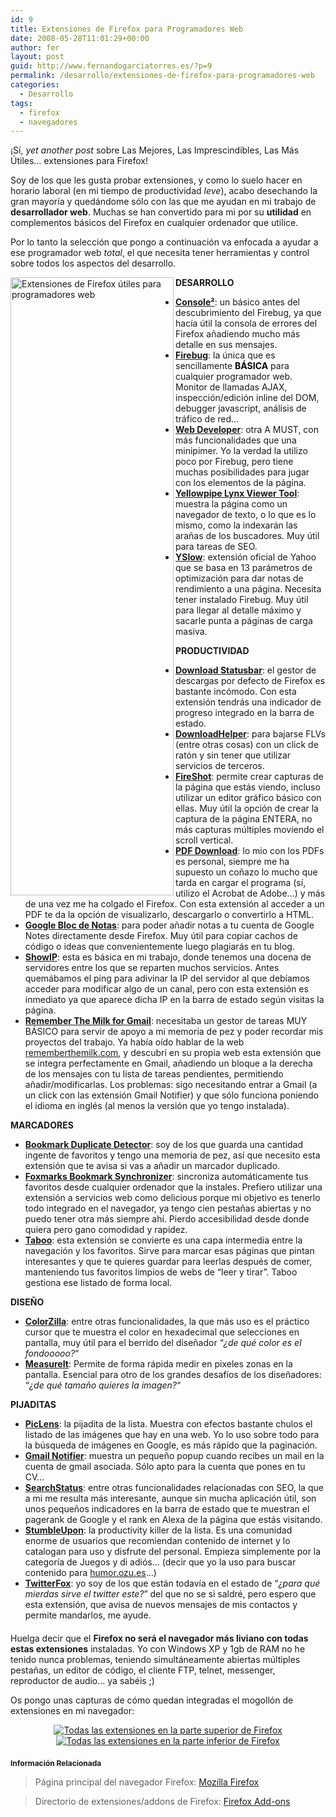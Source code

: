 ```yaml
---
id: 9
title: Extensiones de Firefox para Programadores Web
date: 2008-05-28T11:01:29+00:00
author: fer
layout: post
guid: http://www.fernandogarciatorres.es/?p=9
permalink: /desarrollo/extensiones-de-firefox-para-programadores-web
categories:
  - Desarrollo
tags:
  - firefox
  - navegadores
---
```

¡Sí, _yet another post_ sobre Las Mejores, Las Imprescindibles, Las Más Útiles&#8230; extensiones para Firefox!

Soy de los que les gusta probar extensiones, y como lo suelo hacer en horario laboral (en mi tiempo de productividad _leve_), acabo desechando la gran mayoría y quedándome sólo con las que me ayudan en mi trabajo de **desarrollador web**. Muchas se han convertido para mi por su **utilidad** en complementos básicos del Firefox en cualquier ordenador que utilice.

Por lo tanto la selección que pongo a continuación va enfocada a ayudar a ese programador web _total_, el que necesita tener herramientas y control sobre todos los aspectos del desarrollo.

<!--more-->

<img src="/img/post/ext_firefox_desarrollador.png" alt="Extensiones de Firefox útiles para programadores web" width="261" height="989" align="left" />

<p style="font-weight:bold;margin:10px 0px 10px 0px;">
  DESARROLLO
</p>

  * <a title="Ir a extensión Console2" href="https://addons.mozilla.org/es-ES/firefox/addon/1815" target="_blank"><strong>Console²</strong></a>: un básico antes del descubrimiento del Firebug, ya que hacía útil la consola de errores del Firefox añadiendo mucho más detalle en sus mensajes.
  * <a title="Ir a extensión Firebug" href="http://www.getfirebug.com/" target="_blank"><strong>Firebug</strong></a>: la única que es sencillamente <span style="color: #000000;"><strong>BÁSICA</strong></span> para cualquier programador web. Monitor de llamadas AJAX, inspección/edición inline del DOM, debugger javascript, análisis de tráfico de red&#8230;
  * <a title="Ir a extensión Web Developer" href="https://addons.mozilla.org/es-ES/firefox/addon/60" target="_blank"><strong>Web Developer</strong></a>: otra A MUST, con más funcionalidades que una minipimer. Yo la verdad la utilizo poco por Firebug, pero tiene muchas posibilidades para jugar con los elementos de la página.
  * <a title="Ir a extensión Yellowpipe Lynx Viewer" href="https://addons.mozilla.org/es-ES/firefox/addon/1944" target="_blank"><strong>Yellowpipe Lynx Viewer Tool</strong></a>: muestra la página como un navegador de texto, o lo que es lo mismo, como la indexarán las arañas de los buscadores. Muy útil para tareas de SEO.
  * <a title="Ir a extensión YSlow" href="http://developer.yahoo.com/yslow/" target="_blank"><strong>YSlow</strong></a>: extensión oficial de Yahoo que se basa en 13 parámetros de optimización para dar notas de rendimiento a una página. Necesita tener instalado Firebug. Muy útil para llegar al detalle máximo y sacarle punta a páginas de carga masiva.

<p style="font-weight:bold;margin:10px 0px 10px 0px;">
  PRODUCTIVIDAD
</p>

  * <a title="Ir a extensión Download Statusbar" href="https://addons.mozilla.org/es-ES/firefox/addon/26" target="_blank"><strong>Download Statusbar</strong></a>: el gestor de descargas por defecto de Firefox es bastante incómodo. Con esta extensión tendrás una indicador de progreso integrado en la barra de estado.
  * <a title="Ir a extensión DownloadHelper" href="https://addons.mozilla.org/es-ES/firefox/addon/3006" target="_blank"><strong>DownloadHelper</strong></a>: para bajarse FLVs (entre otras cosas) con un click de ratón y sin tener que utilizar servicios de terceros.
  * <a title="Ir a extensión FireShot" href="https://addons.mozilla.org/es-ES/firefox/addon/5648" target="_blank"><strong>FireShot</strong></a>: permite crear capturas de la página que estás viendo, incluso utilizar un editor gráfico básico con ellas. Muy útil la opción de crear la captura de la página ENTERA, no más capturas múltiples moviendo el scroll vertical.
  * <a title="Ir a extensión PDF Download" href="https://addons.mozilla.org/es-ES/firefox/addon/636" target="_blank"><strong>PDF Download</strong></a>: lo mio con los PDFs es personal, siempre me ha supuesto un coñazo lo mucho que tarda en cargar el programa (sí, utilizo el Acrobat de Adobe&#8230;) y más de una vez me ha colgado el Firefox. Con esta extensión al acceder a un PDF te da la opción de visualizarlo, descargarlo o convertirlo a HTML.
  * <a title="Ir a Google Bloc de Notas" href="http://www.google.es/notebook/download/" target="_blank"><strong>Google Bloc de Notas</strong></a>: para poder añadir notas a tu cuenta de Google Notes directamente desde Firefox. Muy útil para copiar cachos de código o ideas que convenientemente luego plagiarás en tu blog.
  * <a title="Ir a extensión ShowIP" href="https://addons.mozilla.org/es-ES/firefox/addon/590" target="_blank"><strong>ShowIP</strong></a>: esta es básica en mi trabajo, donde tenemos una docena de servidores entre los que se reparten muchos servicios. Antes quemábamos el ping para adivinar la IP del servidor al que debíamos acceder para modificar algo de un canal, pero con esta extensión es inmediato ya que aparece dicha IP en la barra de estado según visitas la página.
  * <a title="Ir a extensión Remember The Milk para Gmail" href="http://www.rememberthemilk.com/services/gmail/" target="_blank"><strong>Remember The Milk for Gmail</strong></a>: necesitaba un gestor de tareas MUY BÁSICO para servir de apoyo a mi memoria de pez y poder recordar mis proyectos del trabajo. Ya había oído hablar de la web <a title="Organizador de tareas" href="http://www.rememberthemilk.com/" target="_blank">rememberthemilk.com</a>, y descubrí en su propia web esta extensión que se integra perfectamente en Gmail, añadiendo un bloque a la derecha de los mensajes con tu lista de tareas pendientes, permitiendo añadir/modificarlas. Los problemas: sigo necesitando entrar a Gmail (a un click con las extensión Gmail Notifier) y que sólo funciona poniendo el idioma en inglés (al menos la versión que yo tengo instalada).

<p style="font-weight:bold;margin:10px 0px 10px 0px;">
  MARCADORES
</p>

  * <a title="Ir a extensión Bookmark Duplicate Detector" href="https://addons.mozilla.org/es-ES/firefox/addon/1553" target="_blank"><strong>Bookmark Duplicate Detector</strong></a>: soy de los que guarda una cantidad ingente de favoritos y tengo una memoria de pez, así que necesito esta extensión que te avisa si vas a añadir un marcador duplicado.
  * <a title="Ir a extensión Foxmarks" href="http://www.foxmarks.com/" target="_blank"><strong>Foxmarks Bookmark Synchronizer</strong></a>: sincroniza automáticamente tus favoritos desde cualquier ordenador que la instales. Prefiero utilizar una extensión a servicios web como delicious porque mi objetivo es tenerlo todo integrado en el navegador, ya tengo cien pestañas abiertas y no puedo tener otra más siempre ahí. Pierdo accesibilidad desde donde quiera pero gano comodidad y rapidez.
  * <a title="Ir a extensión Taboo" href="https://addons.mozilla.org/es-ES/firefox/addon/5756" target="_blank"><strong>Taboo</strong></a>: esta extensión se convierte es una capa intermedia entre la navegación y los favoritos. Sirve para marcar esas páginas que pintan interesantes y que te quieres guardar para leerlas después de comer, manteniendo tus favoritos limpios de webs de &#8220;leer y tirar&#8221;. Taboo gestiona ese listado de forma local.

<p style="font-weight:bold;margin:10px 0px 10px 0px;">
  DISEÑO
</p>

  * <a title="Ir a extensión ColorZilla" href="http://www.iosart.com/firefox/colorzilla/" target="_blank"><strong>ColorZilla</strong></a>: entre otras funcionalidades, la que más uso es el práctico cursor que te muestra el color en hexadecimal que selecciones en pantalla, muy útil para el berrido del diseñador &#8220;_¿de qué color es el fondooooo?_&#8220;
  * <a title="Ir a extensión MeasureIt" href="https://addons.mozilla.org/es-ES/firefox/addon/539" target="_blank"><strong>MeasureIt</strong></a>: Permite de forma rápida medir en pixeles zonas en la pantalla. Esencial para otro de los grandes desafíos de los diseñadores: &#8220;_¿de qué tamaño quieres la imagen?_&#8220;

<p style="font-weight:bold;margin:10px 0px 10px 0px;">
  PIJADITAS
</p>

  * <a title="Ir a extensión PicLens" href="http://www.piclens.com/site/firefox/mac/" target="_blank"><strong>PicLens</strong></a>: la pijadita de la lista. Muestra con efectos bastante chulos el listado de las imágenes que hay en una web. Yo lo uso sobre todo para la búsqueda de imágenes en Google, es más rápido que la paginación.
  * <a title="Ir a extensión Gmail Notifier" href="https://addons.mozilla.org/es-ES/firefox/addon/173" target="_blank"><strong>Gmail Notifier</strong></a>: muestra un pequeño popup cuando recibes un mail en la cuenta de gmail asociada. Sólo apto para la cuenta que pones en tu CV&#8230;
  * <a title="Ir a extensión SearchStatus" href="https://addons.mozilla.org/es-ES/firefox/addon/321" target="_blank"><strong>SearchStatus</strong></a>: entre otras funcionalidades relacionadas con SEO, la que a mi me resulta más interesante, aunque sin mucha aplicación útil, son unos pequeños indicadores en la barra de estado que te muestran el pagerank de Google y el rank en Alexa de la página que estás visitando.
  * <a title="Ir a extensión StumbleUpon" href="http://www.stumbleupon.com/" target="_blank"><strong>StumbleUpon</strong></a>: la productivity killer de la lista. Es una comunidad enorme de usuarios que recomiendan contenido de internet y lo catalogan para uso y disfrute del personal. Empieza simplemente por la categoría de Juegos y di adiós&#8230; (decir que yo la uso para buscar contenido para <a title="El canal de humor de OZÚ" href="http://humor.ozu.es" target="_blank">humor.ozu.es</a>&#8230;)
  * <a title="Ir a extensión TwitterFox" href="https://addons.mozilla.org/es-ES/firefox/addon/5081" target="_blank"><strong>TwitterFox</strong></a>: yo soy de los que están todavía en el estado de &#8220;_¿para qué mierdas sirve el twitter este?_&#8221; del que no se si saldré, pero espero que esta extensión, que avisa de nuevos mensajes de mis contactos y permite mandarlos, me ayude.

<p style="margin-top:20px;">
  Huelga decir que el <strong>Firefox no será el navegador más liviano con todas estas extensiones</strong> instaladas. Yo con Windows XP y 1gb de RAM no he tenido nunca problemas, teniendo simultáneamente abiertas múltiples pestañas, un editor de código, el cliente FTP, telnet, messenger, reproductor de audio&#8230; ya sabéis ;)
</p>

Os pongo unas capturas de cómo quedan integradas el mogollón de extensiones en mi navegador:

<p style="text-align:center;">
  <a class="lightview" style="border-bottom:0px;" title="Integración de las extensiones en la parte superior de Firefox" href="/img/post/ext_arriba_gr.gif"><img title="Todas las extensiones en la parte superior de Firefox" src="/img/post/ext_arriba.gif" alt="Todas las extensiones en la parte superior de Firefox" /></a> <a class="lightview" style="border-bottom:0px;" title="Integración de las extensiones en la parte inferior de Firefox" href="/img/post/ext_abajo_gr.gif"><img title="Todas las extensiones en la parte inferior de Firefox" src="/img/post/ext_abajo.gif" alt="Todas las extensiones en la parte inferior de Firefox" /></a>
</p>

<p style="margin-top:20px;">
  <strong style="font-size:12px;">Información Relacionada</strong>
</p>

> Página principal del navegador Firefox: <a title="Página principal del navegador Firefox" href="http://www.mozilla-europe.org/es/products/firefox/" target="_blank">Mozilla Firefox</a>
  
> Directorio de extensiones/addons de Firefox: <a title="Directorio de extensiones/addons de Firefox" href="https://addons.mozilla.org/es-ES/firefox/" target="_blank">Firefox Add-ons</a>